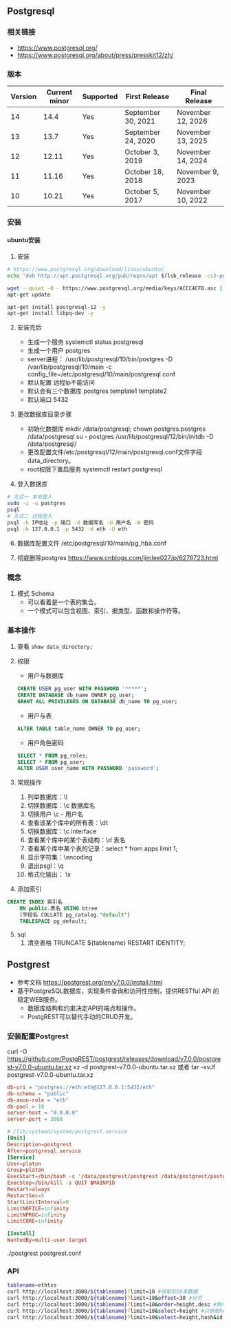 ## Postgresql
### 相关链接
- https://www.postgresql.org/
- https://www.postgresql.org/about/press/presskit12/zh/

### 版本

| Version | Current minor | Supported | First Release      | Final Release     |
| ------- | ------------- | --------- | ------------------ | ----------------- |
| 14      | 14.4          | Yes       | September 30, 2021 | November 12, 2026 |
| 13      | 13.7          | Yes       | September 24, 2020 | November 13, 2025 |
| 12      | 12.11         | Yes       | October 3, 2019    | November 14, 2024 |
| 11      | 11.16         | Yes       | October 18, 2018   | November 9, 2023  |
| 10      | 10.21         | Yes       | October 5, 2017    | November 10, 2022 |

### 安装
#### ubuntu安装
1. 安装
```bash
# https://www.postgresql.org/download/linux/ubuntu/
echo "deb http://apt.postgresql.org/pub/repos/apt $(lsb_release -cs)-pgdg main" > /etc/apt/sources.list.d/pgdg.list

wget --quiet -O - https://www.postgresql.org/media/keys/ACCC4CF8.asc | sudo apt-key add -
apt-get update

apt-get install postgresql-12 -y
apt-get install libpq-dev -y

```
2. 安装完后
    - 生成一个服务 systemctl status postgresql
    - 生成一个用户 postgres
    - server进程： /usr/lib/postgresql/10/bin/postgres -D /var/lib/postgresql/10/main -c config_file=/etc/postgresql/10/main/postgresql.conf
    - 默认配置 远程Ip不能访问
    - 默认会有三个数据库 postgres template1 template2
    - 默认端口 5432

4. 更改数据库目录步骤 
    - 初始化数据库 
        mkdir /data/postgresql; chown postgres.postgres /data/postgresql
        su - postgres
        /usr/lib/postgresql/12/bin/initdb -D /data/postgresql/
    - 更改配置文件/etc/postgresql/12/main/postgresql.conf文件字段data_directory。
    - root权限下重启服务 systemctl restart postgresql

5. 登入数据库
```bash
# 方式一 本地登入
sudo -i -u postgres
psql
# 方式二 远程登入
psql -h IP地址 -p 端口 -d 数据库名 -U 用户名 -W 密码
psql -h 127.0.0.1 -p 5432 -d eth -U eth
```

6. 数据库配置文件  /etc/postgresql/10/main/pg_hba.conf

7. 彻底删除postgres  https://www.cnblogs.com/jimlee027/p/6276723.html
### 概念
1. 模式 Schema
    - 可以看着是一个表的集合。
    - 一个模式可以包含视图、索引、据类型、函数和操作符等。
### 基本操作
1. 查看 ``show data_directory;``

1. 权限
    - 用户与数据库
    ```sql
    CREATE USER pg_user WITH PASSWORD '*****';
    CREATE DATABASE db_name OWNER pg_user;
    GRANT ALL PRIVILEGES ON DATABASE db_name TO pg_user;
    ```

    - 用户与表
    ```sql
    ALTER TABLE table_name OWNER TO pg_user;
    ```
    
    - 用户角色密码
    ```sql
    SELECT * FROM pg_roles;
    SELECT * FROM pg_user;
    ALTER USER user_name WITH PASSWORD 'password';
    ```

2. 常规操作
    1. 列举数据库：\l
    2. 切换数据库：\c 数据库名
    3. 切换用户 \c - 用户名
    4. 查看该某个库中的所有表：\dt
    5. 切换数据库：\c interface
    6. 查看某个库中的某个表结构：\d 表名
    7. 查看某个库中某个表的记录：select * from apps limit 1;
    8. 显示字符集：\encoding
    9. 退出psgl：\q
    10. 格式化输出： \x 

3. 添加索引
```sql
CREATE INDEX 索引名
    ON public.表名 USING btree
    (字段名 COLLATE pg_catalog."default")
    TABLESPACE pg_default;
```

5. sql
    1. 清空表格 TRUNCATE ${tablename} RESTART IDENTITY;
## Postgrest
- 参考文档 https://postgrest.org/en/v7.0.0/install.html
- 基于PostgreSQL数据库，实现条件查询和访问性控制，提供RESTful API 的稳定WEB服务。
    - 数据库结构和约束决定API的端点和操作。 
    - PostgREST可以替代手动的CRUD开发。

### 安装配置Postgrest
curl -O https://github.com/PostgREST/postgrest/releases/download/v7.0.0/postgrest-v7.0.0-ubuntu.tar.xz
xz -d postgrest-v7.0.0-ubuntu.tar.xz
或者 tar -xvJf postgrest-v7.0.0-ubuntu.tar.xz
```conf vim postgrest.conf
db-uri = "postgres://eth:eth@127.0.0.1:5432/eth"
db-schema = "public"
db-anon-role = "eth"
db-pool = 10
server-host = "0.0.0.0"
server-port = 3000
```

```conf
# /lib/systemd/system/postgrest.service
[Unit]
Description=postgrest
After=postgresql.service
[Service]
User=platon
Group=platon
ExecStart=/bin/bash -c '/data/postgrest/postgrest /data/postgrest/postgrest.conf >> /data/postgrest/log.txt 2>&1'
ExecStop=/bin/kill -s QUIT $MAINPID
Restart=always
RestartSec=5
StartLimitInterval=0
LimitNOFILE=infinity
LimitNPROC=infinity
LimitCORE=infinity

[Install]
WantedBy=multi-user.target

```
./postgrest postgrest.conf

### API
```bash
tablename=ethtxs
curl http://localhost:3000/${tablename}?limit=10 #获取前10条数据
curl http://localhost:3000/${tablename}?limit=10&offset=30 #分页
curl http://localhost:3000/${tablename}?limit=10&order=height.desc #倒序
curl http://localhost:3000/${tablename}?limit=10&select=height #只获取height字段
curl http://localhost:3000/${tablename}?limit=10&select=height,hash&id.gte.99999 # 获取id>99999的数据
```